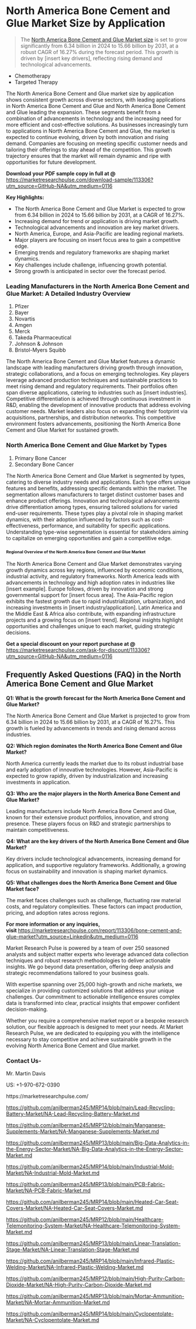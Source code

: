 <h1>North America Bone Cement and Glue Market&nbsp;Size by Application</h1><blockquote><p>The <a href="https://marketresearchpulse.com/download-sample/113306?utm_source=GitHub-NA&amp;utm_medium=0116">North America Bone Cement and Glue Market size</a> is set to grow significantly from 6.34 billion in 2024 to 15.66 billion by 2031, at a robust CAGR of 16.27% during the forecast period. This growth is driven by [insert key drivers], reflecting rising demand and technological advancements.</p></blockquote><ul><li>Chemotherapy <li> Targeted Therapy</li></ul><p>The North America Bone Cement and Glue market size by application shows consistent growth across diverse sectors, with leading applications in North America Bone Cement and Glue and North America Bone Cement and Glue leading the expansion. These segments benefit from a combination of advancements in technology and the increasing need for more efficient and cost-effective solutions. As businesses increasingly turn to applications in North America Bone Cement and Glue, the market is expected to continue evolving, driven by both innovation and rising demand. Companies are focusing on meeting specific customer needs and tailoring their offerings to stay ahead of the competition. This growth trajectory ensures that the market will remain dynamic and ripe with opportunities for future development.</p><p><strong>Download your PDF sample copy in full at @ </strong><a href="https://marketresearchpulse.com/download-sample/113306?utm_source=GitHub-NA&amp;utm_medium=0116">https://marketresearchpulse.com/download-sample/113306?utm_source=GitHub-NA&amp;utm_medium=0116</a></p><p><strong>Key Highlights: </strong></p><ul><li>The North America Bone Cement and Glue Market is expected to grow from 6.34 billion in 2024 to 15.66 billion by 2031, at a CAGR of 16.27%.</li><li>Increasing demand for trend or application is driving market growth.</li><li>Technological advancements and innovation are key market drivers.</li><li>North America, Europe, and Asia-Pacific are leading regional markets.</li><li>Major players are focusing on insert focus area to gain a competitive edge.</li><li>Emerging trends and regulatory frameworks are shaping market dynamics.</li><li>Key challenges include challenge, influencing growth potential.</li><li>Strong growth is anticipated in sector over the forecast period.</li></ul><h3>Leading Manufacturers in the North America Bone Cement and Glue Market: A Detailed Industry Overview</h3><ol><li>Pfizer</li><li>Bayer</li><li>Novartis</li><li>Amgen</li><li>Merck</li><li>Takeda Pharmaceutical</li><li>Johnson & Johnson</li><li>Bristol-Myers Squibb</li></ol><div class="flex max-w-full flex-col flex-grow"><div class="min-h-8 text-message flex w-full flex-col items-end gap-2 whitespace-normal break-words [.text-message+&amp;]:mt-5" dir="auto" data-message-author-role="assistant" data-message-id="fd8432e4-4910-450d-b182-61b7bfb0a01f" data-message-model-slug="gpt-4o"><div class="flex w-full flex-col gap-1 empty:hidden first:pt-[3px]"><div class="markdown prose w-full break-words dark:prose-invert light"><p>The North America Bone Cement and Glue Market features a dynamic landscape with leading manufacturers driving growth through innovation, strategic collaborations, and a focus on emerging technologies. Key players leverage advanced production techniques and sustainable practices to meet rising demand and regulatory requirements. Their portfolios often span diverse applications, catering to industries such as [insert industries]. Competitive differentiation is achieved through continuous investment in R&amp;D, enabling the development of innovative products that address evolving customer needs. Market leaders also focus on expanding their footprint via acquisitions, partnerships, and distribution networks. This competitive environment fosters advancements, positioning the North America Bone Cement and Glue Market for sustained growth.</p></div></div></div></div><h3>North America Bone Cement and Glue Market by Types</h3><ol><li>Primary Bone Cancer <li> Secondary Bone Cancer</li></ol><div class="flex max-w-full flex-col flex-grow"><div class="min-h-8 text-message flex w-full flex-col items-end gap-2 whitespace-normal break-words [.text-message+&amp;]:mt-5" dir="auto" data-message-author-role="assistant" data-message-id="084470be-0bb7-4664-bddf-5156b4f41249" data-message-model-slug="gpt-4o-mini"><div class="flex w-full flex-col gap-1 empty:hidden first:pt-[3px]"><div class="markdown prose w-full break-words dark:prose-invert light"><p>The North America Bone Cement and Glue Market is segmented by types, catering to diverse industry needs and applications. Each type offers unique features and benefits, addressing specific demands within the market. The segmentation allows manufacturers to target distinct customer bases and enhance product offerings. Innovation and technological advancements drive differentiation among types, ensuring tailored solutions for varied end-user requirements. These types play a pivotal role in shaping market dynamics, with their adoption influenced by factors such as cost-effectiveness, performance, and suitability for specific applications. Understanding type-wise segmentation is essential for stakeholders aiming to capitalize on emerging opportunities and gain a competitive edge.</p></div></div></div></div><h3><span style="font-size: 11px;">Regional Overview of the North America Bone Cement and Glue Market</span></h3><div class="flex max-w-full flex-col flex-grow"><div class="min-h-8 text-message flex w-full flex-col items-end gap-2 whitespace-normal break-words [.text-message+&amp;]:mt-5" dir="auto" data-message-author-role="assistant" data-message-id="e9038762-ce64-4e30-91c9-9bd413514231" data-message-model-slug="gpt-4o-mini"><div class="flex w-full flex-col gap-1 empty:hidden first:pt-[3px]"><div class="markdown prose w-full break-words dark:prose-invert light"><p>The North America Bone Cement and Glue Market demonstrates varying growth dynamics across key regions, influenced by economic conditions, industrial activity, and regulatory frameworks. North America leads with advancements in technology and high adoption rates in industries like [insert example]. Europe follows, driven by innovation and strong governmental support for [insert focus area]. The Asia-Pacific region exhibits the fastest growth due to rapid industrialization, urbanization, and increasing investments in [insert industry/application]. Latin America and the Middle East &amp; Africa also contribute, with expanding infrastructure projects and a growing focus on [insert trend]. Regional insights highlight opportunities and challenges unique to each market, guiding strategic decisions.</p></div></div></div></div><p><strong>Get a special discount on your report purchase at @ </strong><a href="https://marketresearchpulse.com/ask-for-discount/113306?utm_source=GitHub-NA&amp;utm_medium=0116">https://marketresearchpulse.com/ask-for-discount/113306?utm_source=GitHub-NA&amp;utm_medium=0116</a></p><h2>Frequently Asked Questions (FAQ) in the North America Bone Cement and Glue Market</h2><p><strong>Q1: What is the growth forecast for the North America Bone Cement and Glue Market?</strong></p><p>The North America Bone Cement and Glue Market is projected to grow from 6.34 billion in 2024 to 15.66 billion by 2031, at a CAGR of 16.27%. This growth is fueled by advancements in trends and rising demand across industries.</p><p><strong>Q2: Which region dominates the North America Bone Cement and Glue Market?</strong></p><p>North America currently leads the market due to its robust industrial base and early adoption of innovative technologies. However, Asia-Pacific is expected to grow rapidly, driven by industrialization and increasing investments in application.</p><p><strong>Q3: Who are the major players in the North America Bone Cement and Glue Market?</strong></p><p>Leading manufacturers include North America Bone Cement and Glue, known for their extensive product portfolios, innovation, and strong presence. These players focus on R&amp;D and strategic partnerships to maintain competitiveness.</p><p><strong>Q4: What are the key drivers of the North America Bone Cement and Glue Market?</strong></p><p>Key drivers include technological advancements, increasing demand for application, and supportive regulatory frameworks. Additionally, a growing focus on sustainability and innovation is shaping market dynamics.</p><p><strong>Q5: What challenges does the North America Bone Cement and Glue Market face?</strong></p><p>The market faces challenges such as challenge, fluctuating raw material costs, and regulatory complexities. These factors can impact production, pricing, and adoption rates across regions.</p><p><strong>For more information or any inquiries, visit&nbsp;</strong><a href="https://marketresearchpulse.com/report/113306/bone-cement-and-glue-market?utm_source=Linkedin&utm_medium=0116">https://marketresearchpulse.com/report/113306/bone-cement-and-glue-market?utm_source=Linkedin&utm_medium=0116</a></p><p>Market Research Pulse is powered by a team of over 250 seasoned analysts and subject matter experts who leverage advanced data collection techniques and robust research methodologies to deliver actionable insights. We go beyond data presentation, offering deep analysis and strategic recommendations tailored to your business goals.</p><p>With expertise spanning over 25,000 high-growth and niche markets, we specialize in providing customized solutions that address your unique challenges. Our commitment to actionable intelligence ensures complex data is transformed into clear, practical insights that empower confident decision-making.</p><p>Whether you require a comprehensive market report or a bespoke research solution, our flexible approach is designed to meet your needs. At Market Research Pulse, we are dedicated to equipping you with the intelligence necessary to stay competitive and achieve sustainable growth in the evolving North America Bone Cement and Glue market.</p><h3><strong>Contact Us-</strong></h3><p>Mr. Martin Davis</p><p>US: +1-970-672-0390</p><p>https://marketresearchpulse.com/</p><p><a href="https://github.com/anilberman245/MRP14/blob/main/Lead-Recycling-Battery-Market/NA-Lead-Recycling-Battery-Market.md">https://github.com/anilberman245/MRP14/blob/main/Lead-Recycling-Battery-Market/NA-Lead-Recycling-Battery-Market.md</a></p><p><a href="https://github.com/anilberman245/MRP12/blob/main/Manganese-Supplements-Market/NA-Manganese-Supplements-Market.md">https://github.com/anilberman245/MRP12/blob/main/Manganese-Supplements-Market/NA-Manganese-Supplements-Market.md</a></p><p><a href="https://github.com/anilberman245/MRP13/blob/main/Big-Data-Analytics-in-the-Energy-Sector-Market/NA-Big-Data-Analytics-in-the-Energy-Sector-Market.md">https://github.com/anilberman245/MRP13/blob/main/Big-Data-Analytics-in-the-Energy-Sector-Market/NA-Big-Data-Analytics-in-the-Energy-Sector-Market.md</a></p><p><a href="https://github.com/anilberman245/MRP14/blob/main/Industrial-Mold-Market/NA-Industrial-Mold-Market.md">https://github.com/anilberman245/MRP14/blob/main/Industrial-Mold-Market/NA-Industrial-Mold-Market.md</a></p><p><a href="https://github.com/anilberman245/MRP13/blob/main/PCB-Fabric-Market/NA-PCB-Fabric-Market.md">https://github.com/anilberman245/MRP13/blob/main/PCB-Fabric-Market/NA-PCB-Fabric-Market.md</a></p><p><a href="https://github.com/anilberman245/MRP14/blob/main/Heated-Car-Seat-Covers-Market/NA-Heated-Car-Seat-Covers-Market.md">https://github.com/anilberman245/MRP14/blob/main/Heated-Car-Seat-Covers-Market/NA-Heated-Car-Seat-Covers-Market.md</a></p><p><a href="https://github.com/anilberman245/MRP12/blob/main/Healthcare-Telemonitoring-System-Market/NA-Healthcare-Telemonitoring-System-Market.md">https://github.com/anilberman245/MRP12/blob/main/Healthcare-Telemonitoring-System-Market/NA-Healthcare-Telemonitoring-System-Market.md</a></p><p><a href="https://github.com/anilberman245/MRP13/blob/main/Linear-Translation-Stage-Market/NA-Linear-Translation-Stage-Market.md">https://github.com/anilberman245/MRP13/blob/main/Linear-Translation-Stage-Market/NA-Linear-Translation-Stage-Market.md</a></p><p><a href="https://github.com/anilberman245/MRP14/blob/main/Infrared-Plastic-Welding-Market/NA-Infrared-Plastic-Welding-Market.md">https://github.com/anilberman245/MRP14/blob/main/Infrared-Plastic-Welding-Market/NA-Infrared-Plastic-Welding-Market.md</a></p><p><a href="https://github.com/anilberman245/MRP12/blob/main/High-Purity-Carbon-Dioxide-Market/NA-High-Purity-Carbon-Dioxide-Market.md">https://github.com/anilberman245/MRP12/blob/main/High-Purity-Carbon-Dioxide-Market/NA-High-Purity-Carbon-Dioxide-Market.md</a></p><p><a href="https://github.com/anilberman245/MRP13/blob/main/Mortar-Ammunition-Market/NA-Mortar-Ammunition-Market.md">https://github.com/anilberman245/MRP13/blob/main/Mortar-Ammunition-Market/NA-Mortar-Ammunition-Market.md</a></p><p><a href="https://github.com/anilberman245/MRP14/blob/main/Cyclopentolate-Market/NA-Cyclopentolate-Market.md">https://github.com/anilberman245/MRP14/blob/main/Cyclopentolate-Market/NA-Cyclopentolate-Market.md</a></p>
